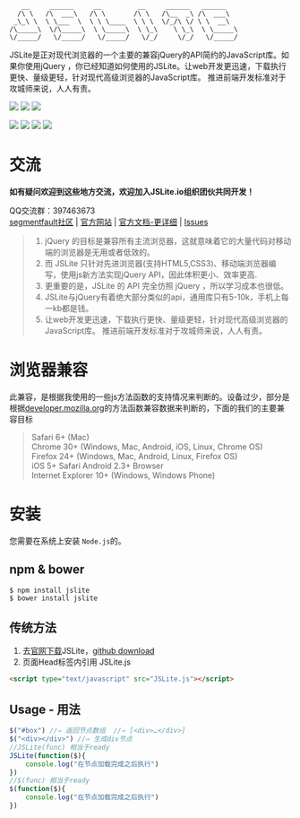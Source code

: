 
```
   __     ______     __         __     ______   ______    
  /\ \   /\  ___\   /\ \       /\ \   /\__  _\ /\  ___\   
 _\_\ \  \ \___  \  \ \ \____  \ \ \  \/_/\ \/ \ \  __\   
/\_____\  \/\_____\  \ \_____\  \ \_\    \ \_\  \ \_____\ 
\/_____/   \/_____/   \/_____/   \/_/     \/_/   \/_____/ 

```

JSLite是正对现代浏览器的一个主要的兼容jQuery的API简约的JavaScript库。如果你使用jQuery ，你已经知道如何使用的JSLite。让web开发更迅速，下载执行更快、量级更轻，针对现代高级浏览器的JavaScript库。 推进前端开发标准对于攻城师来说，人人有责。  


[![](https://img.shields.io/github/forks/JSLite/JSLite.svg?style=social)](https://img.shields.io/github/forks/JSLite/JSLite.svg) [![](https://img.shields.io/github/stars/JSLite/JSLite.svg?style=social)](https://github.com/JSLite/JSLite/stargazers) [![](https://img.shields.io/github/followers/jaywcjlove.svg?style=social)](https://github.com/jaywcjlove/followers)

[![](https://img.shields.io/github/issues/JSLite/JSLite.svg)](https://github.com/JSLite/JSLite/issues) [![](https://img.shields.io/badge/license-MIT-blue.svg)](https://raw.githubusercontent.com/JSLite/JSLite/master/MIT-LICENSE) [![](https://img.shields.io/github/release/jaywcjlove/cookie.js.svg)](https://github.com/jaywcjlove/cookie.js/releases) [![](https://travis-ci.org/JSLite/JSLite.svg?branch=master)](https://travis-ci.org/JSLite/JSLite)

# 交流

**如有疑问欢迎到这些地方交流，欢迎加入JSLite.io组织团伙共同开发！**   

QQ交流群：397463673   
[segmentfault社区](http://segmentfault.com/t/jslite/blogs) | [官方网站](http://jslite.io) | [官方文档-更详细](http://jslite.io/API/) | [Issues](https://github.com/JSLite/JSLite/issues)  

> 1. jQuery 的目标是兼容所有主流浏览器，这就意味着它的大量代码对移动端的浏览器是无用或者低效的。
> 2. 而 JSLite 只针对先进浏览器(支持HTML5,CSS3)、移动端浏览器编写，使用js新方法实现jQuery API，因此体积更小、效率更高.
> 3. 更重要的是，JSLite 的 API 完全仿照 jQuery ，所以学习成本也很低。
> 4. JSLite与jQuery有着绝大部分类似的api，通用库只有5-10k，手机上每一kb都是钱。
> 5. 让web开发更迅速，下载执行更快、量级更轻，针对现代高级浏览器的JavaScript库。 推进前端开发标准对于攻城师来说，人人有责。

# 浏览器兼容
此兼容，是根据我使用的一些js方法函数的支持情况来判断的。设备过少，部分是根据[developer.mozilla.org](https://developer.mozilla.org)的方法函数兼容数据来判断的，下面的我们的主要兼容目标

> Safari 6+ (Mac)  
> Chrome 30+ (Windows, Mac, Android, iOS, Linux, Chrome OS)  
> Firefox 24+ (Windows, Mac, Android, Linux, Firefox OS)  
> iOS 5+ Safari
> Android 2.3+ Browser  
> Internet Explorer 10+ (Windows, Windows Phone)  



# 安装

您需要在系统上安装 `Node.js`的。 

## npm & bower

```
$ npm install jslite
$ bower install jslite
```


## 传统方法
1. 去[官网下载](http://jslite.io)JSLite，[github download](https://github.com/JSLite/JSLite)  
2. 页面Head标签内引用 JSLite.js  

```html
<script type="text/javascript" src="JSLite.js"></script>
```


## Usage - 用法
```js
$("#box") //⇒ 返回节点数组  //⇒ [<div>​…​</div>​]
$("<div></div>") //⇒ 生成div节点
//JSLite(func) 相当于ready
JSLite(function($){
    console.log("在节点加载完成之后执行")
})
//$(func) 相当于ready
$(function($){
    console.log("在节点加载完成之后执行")
})
```